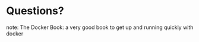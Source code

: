 # Questions?

note:
    The Docker Book: a very good book to get up and running quickly with docker
